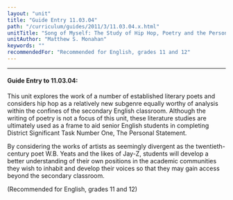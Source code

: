 ```yaml
---
layout: "unit"
title: "Guide Entry 11.03.04"
path: "/curriculum/guides/2011/3/11.03.04.x.html"
unitTitle: "Song of Myself: The Study of Hip Hop, Poetry and the Personal Statement in the Secondary English Classroom"
unitAuthor: "Matthew S. Monahan"
keywords: ""
recommendedFor: "Recommended for English, grades 11 and 12"
---
```

<body>
<hr/>
<h4>
Guide Entry to 11.03.04:
</h4>
<p>
This unit explores the work of a number of established literary poets and considers hip hop as a relatively new subgenre equally worthy of analysis within the confines of the secondary English classroom. Although the writing of poetry is not a focus of this unit, these literature studies are ultimately used as a frame to aid senior English students in completing District Significant Task Number One, The Personal Statement.
</p>
<p>
By considering the works of artists as seemingly divergent as the twentieth-century poet W.B. Yeats and the likes of Jay-Z, students will develop a better understanding of their own positions in the academic communities they wish to inhabit and develop their voices so that they may gain access beyond the secondary classroom.
</p>
<p>
(Recommended for English, grades 11 and 12)
</p>
</body>